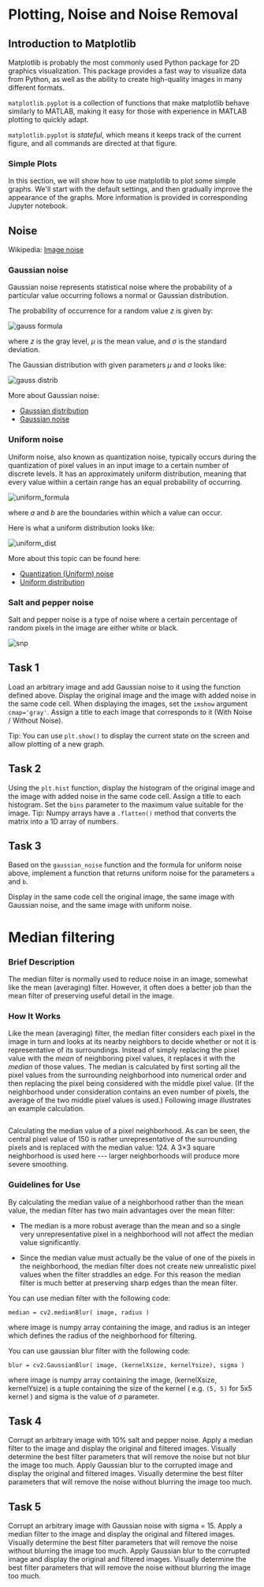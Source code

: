 # Plotting, Noise and Noise Removal

## Introduction to Matplotlib

Matplotlib is probably the most commonly used Python package for 2D graphics visualization. This package provides a fast way to visualize data from Python, as well as the ability to create high-quality images in many different formats.

`matplotlib.pyplot` is a collection of functions that make matplotlib behave similarly to MATLAB, making it easy for those with experience in MATLAB plotting to quickly adapt.

`matplotlib.pyplot` is _stateful_, which means it keeps track of the current figure, and all commands are directed at that figure.

### Simple Plots

In this section, we will show how to use matplotlib to plot some simple graphs. We'll start with the default settings, and then gradually improve the appearance of the graphs.
More information is provided in corresponding Jupyter notebook. 

## Noise

Wikipedia: [Image noise]( https://en.wikipedia.org/wiki/Image_noise )

### Gaussian noise

Gaussian noise represents statistical noise where the probability of a particular value occurring follows a normal or Gaussian distribution.

The probability of occurrence for a random value $z$ is given by:

![gauss formula](https://upload.wikimedia.org/math/c/7/0/c70012e2b38059f77ba8b6bb4cea7e2c.png)

where $z$ is the gray level, $\mu$ is the mean value, and $\sigma$ is the standard deviation.

The Gaussian distribution with given parameters $\mu$ and $\sigma$ looks like:

![gauss distrib](https://upload.wikimedia.org/wikipedia/commons/thumb/7/74/Normal_Distribution_PDF.svg/720px-Normal_Distribution_PDF.svg.png)

More about Gaussian noise: 

- [Gaussian distribution](https://en.wikipedia.org/wiki/Gaussian_distribution)
- [Gaussian noise](https://en.wikipedia.org/wiki/Gaussian_noise)

### Uniform noise


Uniform noise, also known as quantization noise, typically occurs during the quantization of pixel values in an input image to a certain number of discrete levels. It has an approximately uniform distribution, meaning that every value within a certain range has an equal probability of occurring.

![uniform_formula](https://upload.wikimedia.org/math/8/f/b/8fbfebfbb3dfa135da807a45374376d5.png)

where $a$ and $b$ are the boundaries within which a value can occur.

Here is what a uniform distribution looks like:

![uniform_dist](https://upload.wikimedia.org/wikipedia/commons/9/96/Uniform_Distribution_PDF_SVG.svg)

More about this topic can be found here:

- [ Quantization (Uniform) noise ](https://en.wikipedia.org/wiki/Image_noise#Quantization_noise_.28uniform_noise.29) 
- [ Uniform distribution ]( https://en.wikipedia.org/wiki/Uniform_distribution_%28continuous%29)

### Salt and pepper noise

Salt and pepper noise is a type of noise where a certain percentage of random pixels in the image are either white or black.

![snp](https://upload.wikimedia.org/wikipedia/commons/thumb/f/f4/Noise_salt_and_pepper.png/220px-Noise_salt_and_pepper.png)

## Task 1

Load an arbitrary image and add Gaussian noise to it using the function defined above. Display the original image and the image with added noise in the same code cell. When displaying the images, set the `imshow` argument `cmap='gray'`. Assign a title to each image that corresponds to it (With Noise / Without Noise).

Tip: You can use `plt.show()` to display the current state on the screen and allow plotting of a new graph.

## Task 2

Using the `plt.hist` function, display the histogram of the original image and the image with added noise in the same code cell. Assign a title to each histogram. Set the `bins` parameter to the maximum value suitable for the image. Tip: Numpy arrays have a `.flatten()` method that converts the matrix into a 1D array of numbers.

## Task 3

Based on the `gaussian_noise` function and the formula for uniform noise above, implement a function that returns uniform noise for the parameters `a` and `b`.

Display in the same code cell the original image, the same image with Gaussian noise, and the same image with uniform noise.

# Median filtering

### Brief Description

The median filter is normally used to reduce noise
in an image, somewhat like the mean  (averaging) filter. However, it often does a
better job than the mean filter of preserving useful detail in the
image.


### How It Works

Like the mean (averaging) filter, the median filter considers each pixel in the
image in turn and looks at its nearby neighbors to decide whether or
not it is representative of its surroundings. Instead of simply
replacing the pixel value with the <EM>mean</EM> of neighboring pixel
values, it replaces it with the <EM>median</EM> of those values. The
median is calculated by first sorting all the pixel values from the
surrounding neighborhood into numerical order and then replacing the
pixel being considered with the middle pixel value.  (If the
neighborhood under consideration contains an even number of pixels,
the average of the two middle pixel values is used.) Following image 
illustrates an example calculation.

<CENTER><IMG ALT="" SRC="http://homepages.inf.ed.ac.uk/rbf/HIPR2/figs/med3x3.gif"></CENTER>

 Calculating the median value of a pixel neighborhood. As
can be seen, the central pixel value of 150 is rather unrepresentative
of the surrounding pixels and is replaced with the median value:
124. A 3&#215;3 square neighborhood is used here --- larger
neighborhoods will produce more severe smoothing.

### Guidelines for Use

<P>By calculating the median value of a neighborhood rather than the
mean value, the median filter has two main advantages over
the mean filter:

- The median is a more robust average than the mean and so a
single very unrepresentative pixel in a neighborhood will not affect
the median value significantly.

- Since the median value must actually be the value of one of the
pixels in the neighborhood, the median filter does not create new
unrealistic pixel values when the filter straddles an edge. For this
reason the median filter is much better at preserving sharp edges than
the mean filter.

You can use median filter with the following code:

```
median = cv2.medianBlur( image, radius )
```

where image is numpy array containing the image, and radius is an integer which
defines the radius of the neighborhood for filtering.

You can use gaussian blur filter with the following code:

```
blur = cv2.GaussianBlur( image, (kernelXsize, kernelYsize), sigma )
```

where image is numpy array containing the image, (kernelXsize, kernelYsize) is
a tuple containing the size of the kernel ( e.g. `(5, 5)` for 5x5 kernel ) and
sigma is the value of $`  \sigma  `$ parameter.

## Task 4

Corrupt an arbitrary image with 10% salt and pepper noise. Apply a median filter to the image and display the original and filtered images. Visually determine the best filter parameters that will remove the noise but not blur the image too much.
Apply Gaussian blur to the corrupted image and display the original and filtered images. Visually determine the best filter parameters that will remove the noise without blurring the image too much.

## Task 5

Corrupt an arbitrary image with Gaussian noise with sigma = 15. Apply a median filter to the image and display the original and filtered images. Visually determine the best filter parameters that will remove the noise without blurring the image too much.
Apply Gaussian blur to the corrupted image and display the original and filtered images. Visually determine the best filter parameters that will remove the noise without blurring the image too much.
